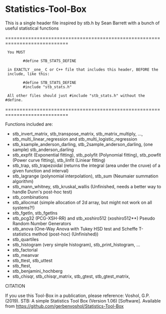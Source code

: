 # Statistics-Tool-Box

This is a single header file inspired by stb.h by Sean Barrett with a bunch of useful statistical functions

 ============================================================================
 
	 You MUST

			#define STB_STATS_DEFINE

	 in EXACTLY _one_ C or C++ file that includes this header, BEFORE the
	 include, like this:

			#define STB_STATS_DEFINE
			#include "stb_stats.h"

	 All other files should just #include "stb_stats.h" without the #define.
 ============================================================================

Functions included are:
* stb_invert_matrix, stb_transpose_matrix, stb_matrix_multiply, ..., stb_multi_linear_regression and stb_multi_logistic_regression 
* stb_ksample_anderson_darling, stb_2sample_anderson_darling, (one sample) stb_anderson_darling
* stb_expfit (Exponential fitting), stb_polyfit (Polynomial fitting), stb_powfit (Power curve fitting), stb_linfit (Liniear fitting)
* stb_trap, stb_trapezoidal (returns the integral (area under the cruve) of a given function and interval)
* stb_lagrange (polynomial interpolation), stb_sum (Neumaier summation algorithm)
* stb_mann_whitney, stb_kruskal_wallis (Unfinished, needs a better way to handle Dunn's post-hoc test)
* stb_combinations
* stb_allocmat (simple allocation of 2d array, but might not work on all systems?!)
* stb_fgetln, stb_fgetlns
* stb_pcg32 (PCG-XSH-RR) and stb_xoshiro512 (xoshiro512**) Pseudo Random Number Generators
* stb_anova (One-Way Anova with Tukey HSD test and Scheffe T-statistics method (post-hoc) (Unfinished))
* stb_quartiles
* stb_histogram (very simple histogram), stb_print_histogram, ...
* stb_factorial
* stb_meanvar
* stb_ttest, stb_uttest
* stb_ftest, 
* stb_benjamini_hochberg
* stb_chisqr, stb_chisqr_matrix, stb_gtest, stb_gtest_matrix, 

CITATION

If you use this Tool-Box in a publication, please reference: 
Voshol, G.P. (2019). STB: A simple Statistics Tool Box (Version 1.06) [Software]. 
Available from https://github.com/gerbenvoshol/Statistics-Tool-Box
